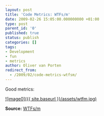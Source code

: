 ```yaml
---
layout: post
title: 'Code Metrics: WTFs/m'
date: 2009-02-26 15:05:00.000000000 +01:00
type: post
parent_id: '0'
published: true
status: publish
categories: []
tags:
- Development
- fun
- metrics
author: Oliver van Porten
redirect_from:
  - /2009/02/code-metrics-wtfsm/
---
```

Good metrics:

[![image0]({{ site.baseurl }}/assets/wtfm.jpg)](http://www.osnews.com/story/19266/WTFs_m)

**Source:** [WTFs/m](http://www.osnews.com/story/19266/WTFs_m)
